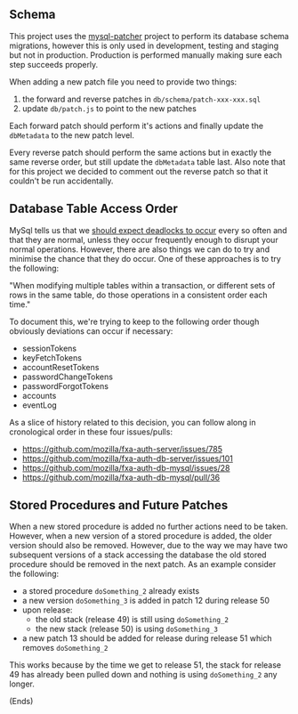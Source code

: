 ## Schema

This project uses the [mysql-patcher](https://www.npmjs.com/package/mysql-patcher) project to perform its database
schema migrations, however this is only used in development, testing and staging but not in production. Production is
performed manually making sure each step succeeds properly.

When adding a new patch file you need to provide two things:

1. the forward and reverse patches in `db/schema/patch-xxx-xxx.sql`
2. update `db/patch.js` to point to the new patches

Each forward patch should perform it's actions and finally update the `dbMetadata` to the new patch level.

Every reverse patch should perform the same actions but in exactly the same reverse order, but still update
the `dbMetadata` table last. Also note that for this project we decided to comment out the reverse patch
so that it couldn't be run accidentally.

## Database Table Access Order

MySql tells us that we
[should expect deadlocks to occur](https://docs.oracle.com/cd/E17952_01/refman-5.0-en/innodb-deadlocks.html) every so
often and that they are normal, unless they occur frequently enough to disrupt your normal operations. However, there
are also things we can do to try and minimise the chance that they do occur. One of these approaches is to try the following:

"When modifying multiple tables within a transaction, or different sets of rows in the same table, do those operations
in a consistent order each time."

To document this, we're trying to keep to the following order though obviously deviations can occur if necessary:

* sessionTokens
* keyFetchTokens
* accountResetTokens
* passwordChangeTokens
* passwordForgotTokens
* accounts
* eventLog

As a slice of history related to this decision, you can follow along in cronological order in these four issues/pulls:

* https://github.com/mozilla/fxa-auth-server/issues/785
* https://github.com/mozilla/fxa-auth-db-server/issues/101
* https://github.com/mozilla/fxa-auth-db-mysql/issues/28
* https://github.com/mozilla/fxa-auth-db-mysql/pull/36

## Stored Procedures and Future Patches

When a new stored procedure is added no further actions need to be taken. However, when a new version of a stored
procedure is added, the older version should also be removed. However, due to the way we may have two subsequent
versions of a stack accessing the database the old stored procedure should be removed in the next patch. As an example
consider the following:

* a stored procedure `doSomething_2` already exists
* a new version `doSomething_3` is added in patch 12 during release 50
* upon release:
    * the old stack (release 49) is still using `doSomething_2`
    * the new stack (release 50) is using `doSomething_3`
* a new patch 13 should be added for release during release 51 which removes `doSomething_2`

This works because by the time we get to release 51, the stack for release 49 has already been pulled down and nothing
is using `doSomething_2` any longer.

(Ends)
